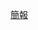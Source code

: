 [簡報](https://www.canva.com/design/DAF7gHYXe1M/DUt6xgqgj0jBxu7_ntZbbw/edit?utm_content=DAF7gHYXe1M&utm_campaign=designshare&utm_medium=link2&utm_source=sharebutton)
